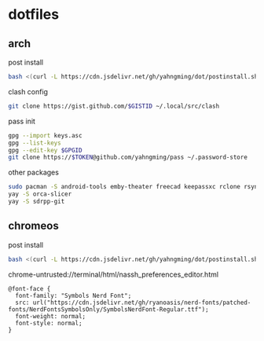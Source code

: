 # dotfiles

## arch
post install
```sh
bash <(curl -L https://cdn.jsdelivr.net/gh/yahngming/dot/postinstall.sh) arch
```
clash config
```sh
git clone https://gist.github.com/$GISTID ~/.local/src/clash
```
pass init
```sh
gpg --import keys.asc
gpg --list-keys
gpg --edit-key $GPGID
git clone https://$TOKEN@github.com/yahngming/pass ~/.password-store
```
other packages
```sh
sudo pacman -S android-tools emby-theater freecad keepassxc rclone rsync
yay -S orca-slicer
yay -S sdrpp-git
```

## chromeos
post install
```sh
bash <(curl -L https://cdn.jsdelivr.net/gh/yahngming/dot/postinstall.sh) chromeos
```
chrome-untrusted://terminal/html/nassh_preferences_editor.html
```
@font-face {
  font-family: "Symbols Nerd Font";
  src: url("https://cdn.jsdelivr.net/gh/ryanoasis/nerd-fonts/patched-fonts/NerdFontsSymbolsOnly/SymbolsNerdFont-Regular.ttf");
  font-weight: normal;
  font-style: normal;
}
```
